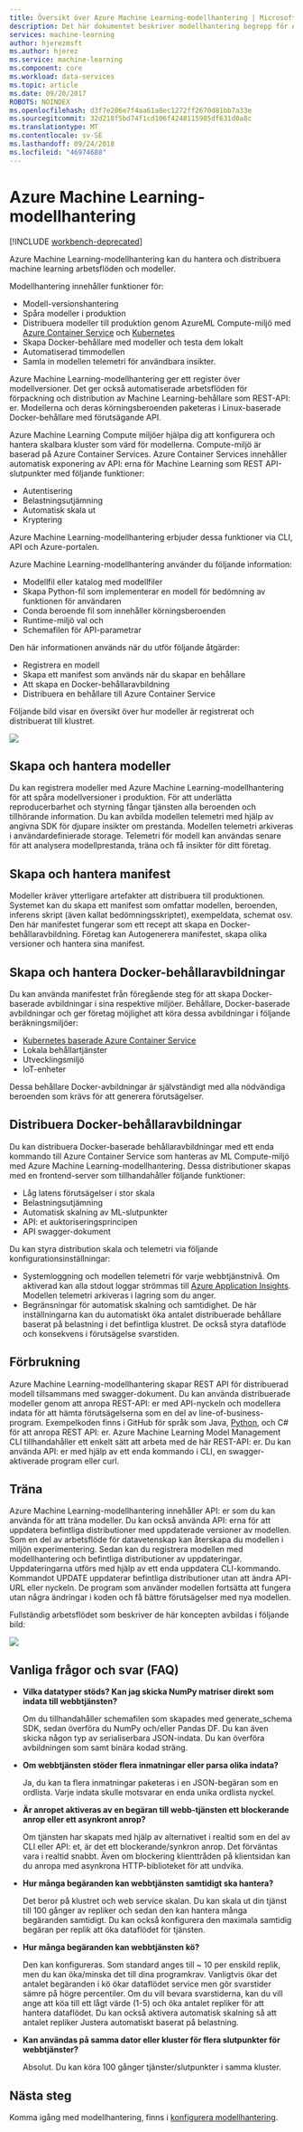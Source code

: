 ```yaml
---
title: Översikt över Azure Machine Learning-modellhantering | Microsoft Docs
description: Det här dokumentet beskriver modellhantering begrepp för Azure Machine Learning.
services: machine-learning
author: hjerezmsft
ms.author: hjerez
ms.service: machine-learning
ms.component: core
ms.workload: data-services
ms.topic: article
ms.date: 09/20/2017
ROBOTS: NOINDEX
ms.openlocfilehash: d3f7e206e7f4aa61a8ec1272ff2670d81bb7a33e
ms.sourcegitcommit: 32d218f5bd74f1cd106f4248115985df631d0a8c
ms.translationtype: MT
ms.contentlocale: sv-SE
ms.lasthandoff: 09/24/2018
ms.locfileid: "46974688"
---
```

# <a name="azure-machine-learning-model-management"></a>Azure Machine Learning-modellhantering

[!INCLUDE [workbench-deprecated](../../../includes/aml-deprecating-preview-2017.md)]


Azure Machine Learning-modellhantering kan du hantera och distribuera machine learning arbetsflöden och modeller. 

Modellhantering innehåller funktioner för:
- Modell-versionshantering
- Spåra modeller i produktion
- Distribuera modeller till produktion genom AzureML Compute-miljö med [Azure Container Service](https://azure.microsoft.com/services/container-service/) och [Kubernetes](https://docs.microsoft.com/azure/container-service/kubernetes/container-service-kubernetes-walkthrough)
- Skapa Docker-behållare med modeller och testa dem lokalt
- Automatiserad timmodellen
- Samla in modellen telemetri för användbara insikter. 

Azure Machine Learning-modellhantering ger ett register över modellversioner. Det ger också automatiserade arbetsflöden för förpackning och distribution av Machine Learning-behållare som REST-API: er. Modellerna och deras körningsberoenden paketeras i Linux-baserade Docker-behållare med förutsägande API. 

Azure Machine Learning Compute miljöer hjälpa dig att konfigurera och hantera skalbara kluster som värd för modellerna. Compute-miljö är baserad på Azure Container Services. Azure Container Services innehåller automatisk exponering av API: erna för Machine Learning som REST API-slutpunkter med följande funktioner:

- Autentisering
- Belastningsutjämning
- Automatisk skala ut
- Kryptering

Azure Machine Learning-modellhantering erbjuder dessa funktioner via CLI, API och Azure-portalen. 

Azure Machine Learning-modellhantering använder du följande information:

 - Modellfil eller katalog med modellfiler
 - Skapa Python-fil som implementerar en modell för bedömning av funktionen för användaren
 - Conda beroende fil som innehåller körningsberoenden
 - Runtime-miljö val och 
 - Schemafilen för API-parametrar 

Den här informationen används när du utför följande åtgärder:

- Registrera en modell
- Skapa ett manifest som används när du skapar en behållare
- Att skapa en Docker-behållaravbildning
- Distribuera en behållare till Azure Container Service
 
Följande bild visar en översikt över hur modeller är registrerat och distribuerat till klustret. 

![](media/model-management-overview/modelmanagement.png)

## <a name="create-and-manage-models"></a>Skapa och hantera modeller 
Du kan registrera modeller med Azure Machine Learning-modellhantering för att spåra modellversioner i produktion. För att underlätta reproducerbarhet och styrning fångar tjänsten alla beroenden och tillhörande information. Du kan avbilda modellen telemetri med hjälp av angivna SDK för djupare insikter om prestanda. Modellen telemetri arkiveras i användardefinierade storage. Telemetri för modell kan användas senare för att analysera modellprestanda, träna och få insikter för ditt företag.

## <a name="create-and-manage-manifests"></a>Skapa och hantera manifest 
Modeller kräver ytterligare artefakter att distribuera till produktionen. Systemet kan du skapa ett manifest som omfattar modellen, beroenden, inferens skript (även kallat bedömningsskriptet), exempeldata, schemat osv. Den här manifestet fungerar som ett recept att skapa en Docker-behållaravbildning. Företag kan Autogenerera manifestet, skapa olika versioner och hantera sina manifest. 

## <a name="create-and-manage-docker-container-images"></a>Skapa och hantera Docker-behållaravbildningar 
Du kan använda manifestet från föregående steg för att skapa Docker-baserade avbildningar i sina respektive miljöer. Behållare, Docker-baserade avbildningar och ger företag möjlighet att köra dessa avbildningar i följande beräkningsmiljöer:

- [Kubernetes baserade Azure Container Service](https://docs.microsoft.com/azure/container-service/kubernetes/container-service-kubernetes-walkthrough)
- Lokala behållartjänster
- Utvecklingsmiljö
- IoT-enheter

Dessa behållare Docker-avbildningar är självständigt med alla nödvändiga beroenden som krävs för att generera förutsägelser. 

## <a name="deploy-docker-container-images"></a>Distribuera Docker-behållaravbildningar 
Du kan distribuera Docker-baserade behållaravbildningar med ett enda kommando till Azure Container Service som hanteras av ML Compute-miljö med Azure Machine Learning-modellhantering. Dessa distributioner skapas med en frontend-server som tillhandahåller följande funktioner:

- Låg latens förutsägelser i stor skala
- Belastningsutjämning
- Automatisk skalning av ML-slutpunkter
- API: et auktoriseringsprincipen
- API swagger-dokument

Du kan styra distribution skala och telemetri via följande konfigurationsinställningar:

- Systemloggning och modellen telemetri för varje webbtjänstnivå. Om aktiverad kan alla stdout loggar strömmas till [Azure Application Insights](https://azure.microsoft.com/services/application-insights/). Modellen telemetri arkiveras i lagring som du anger. 
- Begränsningar för automatisk skalning och samtidighet. De här inställningarna kan du automatiskt öka antalet distribuerade behållare baserat på belastning i det befintliga klustret. De också styra dataflöde och konsekvens i förutsägelse svarstiden.

## <a name="consumption"></a>Förbrukning 
Azure Machine Learning-modellhantering skapar REST API för distribuerad modell tillsammans med swagger-dokument. Du kan använda distribuerade modeller genom att anropa REST-API: er med API-nyckeln och modellera indata för att hämta förutsägelserna som en del av line-of-business-program. Exempelkoden finns i GitHub för språk som Java, [Python](https://github.com/CortanaAnalyticsGallery-Int/digit-recognition-cnn-tf/blob/master/client.py), och C# för att anropa REST API: er. Azure Machine Learning Model Management CLI tillhandahåller ett enkelt sätt att arbeta med de här REST-API: er. Du kan använda API: er med hjälp av ett enda kommando i CLI, en swagger-aktiverade program eller curl. 

## <a name="retraining"></a>Träna 
Azure Machine Learning-modellhantering innehåller API: er som du kan använda för att träna modeller. Du kan också använda API: erna för att uppdatera befintliga distributioner med uppdaterade versioner av modellen. Som en del av arbetsflöde för datavetenskap kan återskapa du modellen i miljön experimentering. Sedan kan du registrera modellen med modellhantering och befintliga distributioner av uppdateringar. Uppdateringarna utförs med hjälp av ett enda uppdatera CLI-kommando. Kommandot UPDATE uppdaterar befintliga distributioner utan att ändra API-URL eller nyckeln. De program som använder modellen fortsätta att fungera utan några ändringar i koden och få bättre förutsägelser med nya modellen.

Fullständig arbetsflödet som beskriver de här koncepten avbildas i följande bild:

![](media/model-management-overview/modelmanagementworkflow.png)

## <a name="frequently-asked-questions-faq"></a>Vanliga frågor och svar (FAQ) 
- **Vilka datatyper stöds? Kan jag skicka NumPy matriser direkt som indata till webbtjänsten?**

   Om du tillhandahåller schemafilen som skapades med generate_schema SDK, sedan överföra du NumPy och/eller Pandas DF. Du kan även skicka någon typ av serialiserbara JSON-indata. Du kan överföra avbildningen som samt binära kodad sträng.

- **Om webbtjänsten stöder flera inmatningar eller parsa olika indata?**

   Ja, du kan ta flera inmatningar paketeras i en JSON-begäran som en ordlista. Varje indata skulle motsvarar en enda unika ordlista nyckel.

- **Är anropet aktiveras av en begäran till webb-tjänsten ett blockerande anrop eller ett asynkront anrop?**

   Om tjänsten har skapats med hjälp av alternativet i realtid som en del av CLI eller API: et, är det ett blockerande/synkron anrop. Det förväntas vara i realtid snabbt. Även om blockering klienttråden på klientsidan kan du anropa med asynkrona HTTP-biblioteket för att undvika.

- **Hur många begäranden kan webbtjänsten samtidigt ska hantera?**

   Det beror på klustret och web service skalan. Du kan skala ut din tjänst till 100 gånger av repliker och sedan den kan hantera många begäranden samtidigt. Du kan också konfigurera den maximala samtidig begäran per replik att öka dataflödet för tjänsten.

- **Hur många begäranden kan webbtjänsten kö?**

   Den kan konfigureras. Som standard anges till ~ 10 per enskild replik, men du kan öka/minska det till dina programkrav. Vanligtvis ökar det antalet begäranden i kö ökar dataflödet service men gör svarstider sämre på högre percentiler. Om du vill bevara svarstiderna, kan du vill ange att köa till ett lågt värde (1-5) och öka antalet repliker för att hantera dataflödet. Du kan också aktivera automatisk skalning så att antalet repliker Justera automatiskt baserat på belastning. 

- **Kan användas på samma dator eller kluster för flera slutpunkter för webbtjänster?**

   Absolut. Du kan köra 100 gånger tjänster/slutpunkter i samma kluster. 

## <a name="next-steps"></a>Nästa steg
Komma igång med modellhantering, finns i [konfigurera modellhantering](deployment-setup-configuration.md).
